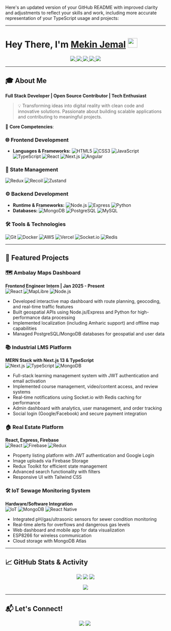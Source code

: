 Here's an updated version of your GitHub README with improved clarity and adjustments to reflect your skills and work, including more accurate representation of your TypeScript usage and projects:

---

# Hey There, I'm [Mekin Jemal](https://www.linkedin.com/in/mekin-jemal-7933b42a3/) <img src="https://github.com/TheDudeThatCode/TheDudeThatCode/blob/master/Assets/Hi.gif" width="30px" style="margin-bottom: -5px; animation: wave 2s infinite;">

<p align="center">
  <a href="https://www.linkedin.com/in/mekin-jemal-7933b42a3/">
    <img src="https://img.shields.io/badge/LinkedIn-0077B5?style=for-the-badge&logo=linkedin&logoColor=white" /> 
  </a> 
  <a href="mailto:mekinjemal999@gmail.com">
    <img src="https://img.shields.io/badge/Gmail-D14836?style=for-the-badge&logo=gmail&logoColor=white" />
  </a>
  <a href="https://twitter.com/mekinjemal_seth">
    <img src="https://img.shields.io/badge/Twitter-1DA1F2?style=for-the-badge&logo=twitter&logoColor=white" />
  </a>
  <a href="https://www.instagram.com/mekin.jemal/">
    <img src="https://img.shields.io/badge/Instagram-E4405F?style=for-the-badge&logo=instagram&logoColor=white" />
  </a>
  <a href="https://www.buymeacoffee.com/mekinjemald">
    <img src="https://img.shields.io/badge/Buy_Me_A_Coffee-FFDD00?style=for-the-badge&logo=buy-me-a-coffee&logoColor=black" />
  </a>
</p>

---

## 🎓 About Me

**Full Stack Developer | Open Source Contributor | Tech Enthusiast**

> 💡 Transforming ideas into digital reality with clean code and innovative solutions. Passionate about building scalable applications and contributing to meaningful projects.

🔑 **Core Competencies**:

### 🌐 Frontend Development
- **Languages & Frameworks:** 
  ![HTML5](https://img.shields.io/badge/HTML5-E34F26?style=flat-square&logo=html5&logoColor=white)
  ![CSS3](https://img.shields.io/badge/CSS3-1572B6?style=flat-square&logo=css3&logoColor=white)
  ![JavaScript](https://img.shields.io/badge/JavaScript-F7DF1E?style=flat-square&logo=javascript&logoColor=black)
  ![TypeScript](https://img.shields.io/badge/TypeScript-3178C6?style=flat-square&logo=typescript&logoColor=white)
  ![React](https://img.shields.io/badge/React-20232A?style=flat-square&logo=react&logoColor=61DAFB)
  ![Next.js](https://img.shields.io/badge/Next.js-000000?style=flat-square&logo=nextdotjs&logoColor=white)
  ![Angular](https://img.shields.io/badge/Angular-DD0031?style=flat-square&logo=angular&logoColor=white)

### 🔄 State Management
![Redux](https://img.shields.io/badge/Redux-764ABC?style=flat-square&logo=redux&logoColor=white)
![Recoil](https://img.shields.io/badge/Recoil-007AF4?style=flat-square&logo=recoil&logoColor=white)
![Zustand](https://img.shields.io/badge/Zustand-000000?style=flat-square&logo=zustand&logoColor=white)

### ⚙️ Backend Development
- **Runtime & Frameworks:** 
  ![Node.js](https://img.shields.io/badge/Node.js-339933?style=flat-square&logo=nodedotjs&logoColor=white)
  ![Express](https://img.shields.io/badge/Express-000000?style=flat-square&logo=express&logoColor=white)
  ![Python](https://img.shields.io/badge/Python-3776AB?style=flat-square&logo=python&logoColor=white)
- **Databases:** 
  ![MongoDB](https://img.shields.io/badge/MongoDB-47A248?style=flat-square&logo=mongodb&logoColor=white)
  ![PostgreSQL](https://img.shields.io/badge/PostgreSQL-4169E1?style=flat-square&logo=postgresql&logoColor=white)
  ![MySQL](https://img.shields.io/badge/MySQL-4479A1?style=flat-square&logo=mysql&logoColor=white)

### 🛠️ Tools & Technologies
![Git](https://img.shields.io/badge/Git-F05032?style=flat-square&logo=git&logoColor=white)
![Docker](https://img.shields.io/badge/Docker-2496ED?style=flat-square&logo=docker&logoColor=white)
![AWS](https://img.shields.io/badge/AWS-232F3E?style=flat-square&logo=amazonaws&logoColor=white)
![Vercel](https://img.shields.io/badge/Vercel-000000?style=flat-square&logo=vercel&logoColor=white)
![Socket.io](https://img.shields.io/badge/Socket.io-010101?style=flat-square&logo=socketdotio&logoColor=white)
![Redis](https://img.shields.io/badge/Redis-DC382D?style=flat-square&logo=redis&logoColor=white)

---

## 🚀 Featured Projects

### 🗺️ Ambalay Maps Dashboard
**Frontend Engineer Intern | Jan 2025 - Present**  
![React](https://img.shields.io/badge/React-20232A?style=flat-square&logo=react&logoColor=61DAFB)
![MapLibre](https://img.shields.io/badge/MapLibre-000000?style=flat-square&logo=maplibre-gl&logoColor=white)
![Node.js](https://img.shields.io/badge/Node.js-339933?style=flat-square&logo=nodedotjs&logoColor=white)

- Developed interactive map dashboard with route planning, geocoding, and real-time traffic features
- Built geospatial APIs using Node.js/Express and Python for high-performance data processing
- Implemented localization (including Amharic support) and offline map capabilities
- Managed PostgreSQL/MongoDB databases for geospatial and user data

### 📚 Industrial LMS Platform
**MERN Stack with Next.js 13 & TypeScript**  
![Next.js](https://img.shields.io/badge/Next.js-000000?style=flat-square&logo=nextdotjs&logoColor=white)
![TypeScript](https://img.shields.io/badge/TypeScript-3178C6?style=flat-square&logo=typescript&logoColor=white)
![MongoDB](https://img.shields.io/badge/MongoDB-47A248?style=flat-square&logo=mongodb&logoColor=white)

- Full-stack learning management system with JWT authentication and email activation
- Implemented course management, video/content access, and review systems
- Real-time notifications using Socket.io with Redis caching for performance
- Admin dashboard with analytics, user management, and order tracking
- Social login (Google/Facebook) and secure payment integration

### 🏠 Real Estate Platform
**React, Express, Firebase**  
![React](https://img.shields.io/badge/React-20232A?style=flat-square&logo=react&logoColor=61DAFB)
![Firebase](https://img.shields.io/badge/Firebase-FFCA28?style=flat-square&logo=firebase&logoColor=black)
![Redux](https://img.shields.io/badge/Redux-764ABC?style=flat-square&logo=redux&logoColor=white)

- Property listing platform with JWT authentication and Google Login
- Image uploads via Firebase Storage
- Redux Toolkit for efficient state management
- Advanced search functionality with filters
- Responsive UI with Tailwind CSS

### 🛠️ IoT Sewage Monitoring System
**Hardware/Software Integration**  
![IoT](https://img.shields.io/badge/IoT-999999?style=flat-square&logo=iot&logoColor=white)
![MongoDB](https://img.shields.io/badge/MongoDB-47A248?style=flat-square&logo=mongodb&logoColor=white)
![React Native](https://img.shields.io/badge/React_Native-20232A?style=flat-square&logo=react&logoColor=61DAFB)

- Integrated pH/gas/ultrasonic sensors for sewer condition monitoring
- Real-time alerts for overflows and dangerous gas levels
- Web dashboard and mobile app for data visualization
- ESP8266 for wireless communication
- Cloud storage with MongoDB Atlas

---

## 📈 GitHub Stats & Activity

<p align="center">
  <img src="https://github-readme-stats.vercel.app/api?username=Mekin-jema&show_icons=true&theme=dracula&include_all_commits=true" />
  <img src="https://github-readme-streak-stats.herokuapp.com/?user=Mekin-jema&theme=dracula" />
  <img src="https://github-readme-stats.vercel.app/api/top-langs/?username=Mekin-jema&layout=compact&theme=dracula&langs_count=8" />
</p>

<p align="center">
  <img src="https://github-profile-summary-cards.vercel.app/api/cards/profile-details?username=Mekin-jema&theme=dracula" />
</p>

---

## 📬 Let's Connect!
<p align="center">
  <a href="https://www.linkedin.com/in/mekin-jemal-7933b42a3/"><img src="https://img.shields.io/badge/LinkedIn-0077B5?style=for-the-badge&logo=linkedin&logoColor=white" /></a>
  <a href="mailto:mekinjemal999@gmail.com"><img src="https://img.shields.io/badge/Gmail-D14836?style=for-the-badge&logo=gmail&logoColor=white" /></a>
  <a href="https://twitter.com/mekinjemal_seth"><img
